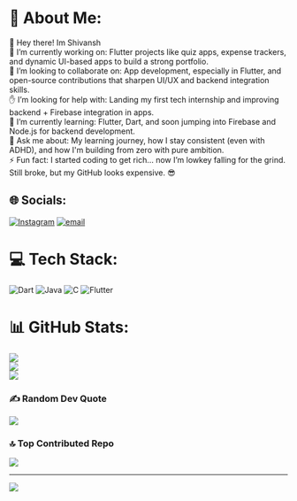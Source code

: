 # 💫 About Me:
🚀 Hey there! Im Shivansh<br>🎯 I’m currently working on: Flutter projects like quiz apps, expense trackers, and dynamic UI-based apps to build a strong portfolio.<br>🤝 I’m looking to collaborate on: App development, especially in Flutter, and open-source contributions that sharpen UI/UX and backend integration skills.<br>✋ I’m looking for help with: Landing my first tech internship and improving backend + Firebase integration in apps.<br>🌱 I’m currently learning: Flutter, Dart, and soon jumping into Firebase and Node.js for backend development.<br>💬 Ask me about: My learning journey, how I stay consistent (even with ADHD), and how I'm building from zero with pure ambition.<br>⚡ Fun fact: I started coding to get rich… now I’m lowkey falling for the grind. Still broke, but my GitHub looks expensive. 😎


## 🌐 Socials:
[![Instagram](https://img.shields.io/badge/Instagram-%23E4405F.svg?logo=Instagram&logoColor=white)](https://instagram.com/_._shivanshh._) [![email](https://img.shields.io/badge/Email-D14836?logo=gmail&logoColor=white)](mailto:shivanshh.1602@gmail.com) 

# 💻 Tech Stack:
![Dart](https://img.shields.io/badge/dart-%230175C2.svg?style=for-the-badge&logo=dart&logoColor=white) ![Java](https://img.shields.io/badge/java-%23ED8B00.svg?style=for-the-badge&logo=openjdk&logoColor=white) ![C](https://img.shields.io/badge/c-%2300599C.svg?style=for-the-badge&logo=c&logoColor=white) ![Flutter](https://img.shields.io/badge/Flutter-%2302569B.svg?style=for-the-badge&logo=Flutter&logoColor=white)
# 📊 GitHub Stats:
![](https://github-readme-stats.vercel.app/api?username=shivansh1602&theme=great-gatsby&hide_border=true&include_all_commits=false&count_private=false)<br/>
![](https://nirzak-streak-stats.vercel.app/?user=shivansh1602&theme=great-gatsby&hide_border=true)<br/>
![](https://github-readme-stats.vercel.app/api/top-langs/?username=shivansh1602&theme=great-gatsby&hide_border=true&include_all_commits=false&count_private=false&layout=compact)

### ✍️ Random Dev Quote
![](https://quotes-github-readme.vercel.app/api?type=horizontal&theme=radical)

### 🔝 Top Contributed Repo
![](https://github-contributor-stats.vercel.app/api?username=shivansh1602&limit=5&theme=dark&combine_all_yearly_contributions=true)

---
[![](https://visitcount.itsvg.in/api?id=shivansh1602&icon=8&color=13)](https://visitcount.itsvg.in)

<!-- Proudly created with GPRM ( https://gprm.itsvg.in ) -->

